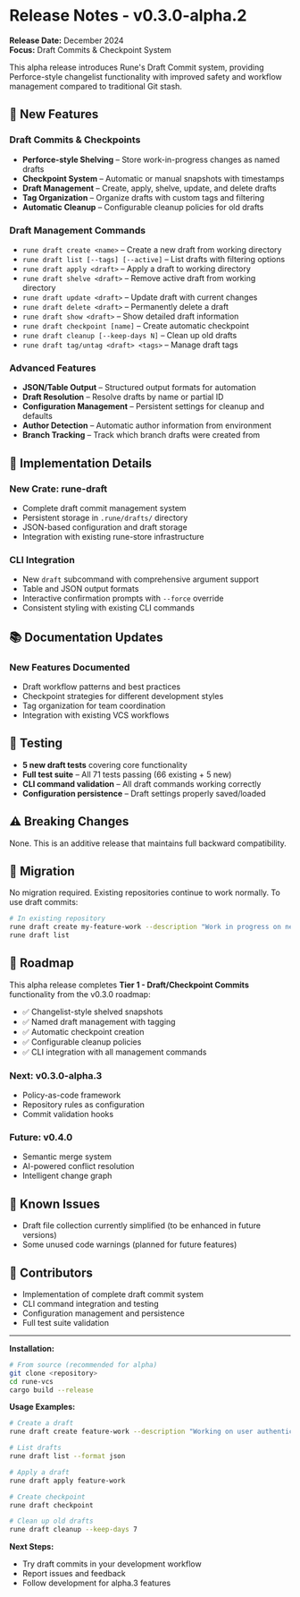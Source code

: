 # Release Notes - v0.3.0-alpha.2

**Release Date:** December 2024  
**Focus:** Draft Commits & Checkpoint System

This alpha release introduces Rune's Draft Commit system, providing Perforce-style changelist functionality with improved safety and workflow management compared to traditional Git stash.

## 🚀 New Features

### Draft Commits & Checkpoints
- **Perforce-style Shelving** – Store work-in-progress changes as named drafts
- **Checkpoint System** – Automatic or manual snapshots with timestamps
- **Draft Management** – Create, apply, shelve, update, and delete drafts
- **Tag Organization** – Organize drafts with custom tags and filtering
- **Automatic Cleanup** – Configurable cleanup policies for old drafts

### Draft Management Commands
- `rune draft create <name>` – Create a new draft from working directory
- `rune draft list [--tags] [--active]` – List drafts with filtering options
- `rune draft apply <draft>` – Apply a draft to working directory
- `rune draft shelve <draft>` – Remove active draft from working directory
- `rune draft update <draft>` – Update draft with current changes
- `rune draft delete <draft>` – Permanently delete a draft
- `rune draft show <draft>` – Show detailed draft information
- `rune draft checkpoint [name]` – Create automatic checkpoint
- `rune draft cleanup [--keep-days N]` – Clean up old drafts
- `rune draft tag/untag <draft> <tags>` – Manage draft tags

### Advanced Features
- **JSON/Table Output** – Structured output formats for automation
- **Draft Resolution** – Resolve drafts by name or partial ID
- **Configuration Management** – Persistent settings for cleanup and defaults
- **Author Detection** – Automatic author information from environment
- **Branch Tracking** – Track which branch drafts were created from

## 🔧 Implementation Details

### New Crate: rune-draft
- Complete draft commit management system
- Persistent storage in `.rune/drafts/` directory
- JSON-based configuration and draft storage
- Integration with existing rune-store infrastructure

### CLI Integration
- New `draft` subcommand with comprehensive argument support
- Table and JSON output formats
- Interactive confirmation prompts with `--force` override
- Consistent styling with existing CLI commands

## 📚 Documentation Updates

### New Features Documented
- Draft workflow patterns and best practices
- Checkpoint strategies for different development styles
- Tag organization for team coordination
- Integration with existing VCS workflows

## 🧪 Testing

- **5 new draft tests** covering core functionality
- **Full test suite** – All 71 tests passing (66 existing + 5 new)
- **CLI command validation** – All draft commands working correctly
- **Configuration persistence** – Draft settings properly saved/loaded

## ⚠️ Breaking Changes

None. This is an additive release that maintains full backward compatibility.

## 🔄 Migration

No migration required. Existing repositories continue to work normally. To use draft commits:

```bash
# In existing repository
rune draft create my-feature-work --description "Work in progress on new feature"
rune draft list
```

## 🎯 Roadmap

This alpha release completes **Tier 1 - Draft/Checkpoint Commits** functionality from the v0.3.0 roadmap:

- ✅ Changelist-style shelved snapshots
- ✅ Named draft management with tagging
- ✅ Automatic checkpoint creation
- ✅ Configurable cleanup policies
- ✅ CLI integration with all management commands

### Next: v0.3.0-alpha.3
- Policy-as-code framework
- Repository rules as configuration
- Commit validation hooks

### Future: v0.4.0
- Semantic merge system
- AI-powered conflict resolution
- Intelligent change graph

## 🐛 Known Issues

- Draft file collection currently simplified (to be enhanced in future versions)
- Some unused code warnings (planned for future features)

## 👥 Contributors

- Implementation of complete draft commit system
- CLI command integration and testing
- Configuration management and persistence
- Full test suite validation

---

**Installation:**
```bash
# From source (recommended for alpha)
git clone <repository>
cd rune-vcs
cargo build --release
```

**Usage Examples:**
```bash
# Create a draft
rune draft create feature-work --description "Working on user authentication"

# List drafts
rune draft list --format json

# Apply a draft
rune draft apply feature-work

# Create checkpoint
rune draft checkpoint

# Clean up old drafts
rune draft cleanup --keep-days 7
```

**Next Steps:**
- Try draft commits in your development workflow
- Report issues and feedback
- Follow development for alpha.3 features
